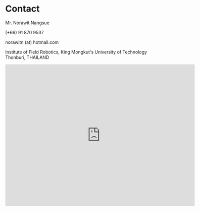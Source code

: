 # Contact

Mr. Norawit Nangsue

(+66) 91 870 9537

norawitn (at) hotmail.com

Institute of Field Robotics, King Mongkut's University of Technology Thonburi, THAILAND
<iframe src="https://www.google.com/maps/embed?pb=!1m18!1m12!1m3!1d2553.47420144499!2d100.49437398968642!3d13.654383342865328!2m3!1f0!2f0!3f0!3m2!1i1024!2i768!4f13.1!3m3!1m2!1s0x30e2a250474f8a0f%3A0xd997f5f522a2098d!2sFIBO%20KMUTT!5e0!3m2!1sen!2sth!4v1753801861057!5m2!1sen!2sth" width="600" height="450" style="border:0;" allowfullscreen="" loading="lazy" referrerpolicy="no-referrer-when-downgrade"></iframe>